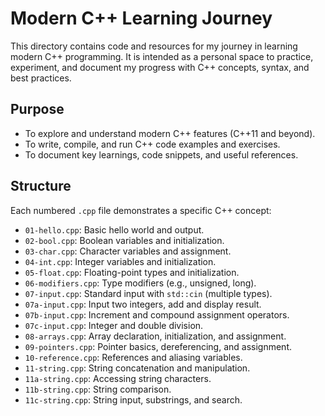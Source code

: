 # Modern C++ Learning Journey

This directory contains code and resources for my journey in learning modern C++ programming. It is intended as a personal space to practice, experiment, and document my progress with C++ concepts, syntax, and best practices.

## Purpose

- To explore and understand modern C++ features (C++11 and beyond).
- To write, compile, and run C++ code examples and exercises.
- To document key learnings, code snippets, and useful references.

## Structure

Each numbered `.cpp` file demonstrates a specific C++ concept:

- `01-hello.cpp`: Basic hello world and output.
- `02-bool.cpp`: Boolean variables and initialization.
- `03-char.cpp`: Character variables and assignment.
- `04-int.cpp`: Integer variables and initialization.
- `05-float.cpp`: Floating-point types and initialization.
- `06-modifiers.cpp`: Type modifiers (e.g., unsigned, long).
- `07-input.cpp`: Standard input with `std::cin` (multiple types).
- `07a-input.cpp`: Input two integers, add and display result.
- `07b-input.cpp`: Increment and compound assignment operators.
- `07c-input.cpp`: Integer and double division.
- `08-arrays.cpp`: Array declaration, initialization, and assignment.
- `09-pointers.cpp`: Pointer basics, dereferencing, and assignment.
- `10-reference.cpp`: References and aliasing variables.
- `11-string.cpp`: String concatenation and manipulation.
- `11a-string.cpp`: Accessing string characters.
- `11b-string.cpp`: String comparison.
- `11c-string.cpp`: String input, substrings, and search.
